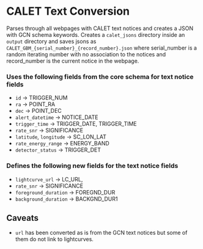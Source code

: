 # CALET Text Conversion

Parses through all webpages with CALET text notices and creates a JSON with GCN schema keywords. Creates a `calet_jsons` directory inside an `output` directory and saves jsons as `CALET_GBM_{serial_number}_{record_number}.json` where serial_number is a random iterating number with no association to the notices and record_number is the current notice in the webpage.

### Uses the following fields from the core schema for text notice fields
- `id` &#8594; TRIGGER_NUM
- `ra` &#8594; POINT_RA
- `dec` &#8594; POINT_DEC
- `alert_datetime` &#8594; NOTICE_DATE
- `trigger_time` &#8594; TRIGGER_DATE, TRIGGER_TIME
- `rate_snr` &#8594; SIGNIFICANCE
- `latitude`, `longitude` &#8594; SC_LON_LAT
- `rate_energy_range` &#8594; ENERGY_BAND
- `detector_status` &#8594; TRIGGER_DET

### Defines the following new fields for the text notice fields
- `lightcurve_url` &#8594; LC_URL,
- `rate_snr` &#8594; SIGNIFICANCE
- `foreground_duration` &#8594; FOREGND_DUR
- `background_duration` &#8594; BACKGND_DUR1

## Caveats
- `url` has been converted as is from the GCN text notices but some of them do not link to lightcurves.
